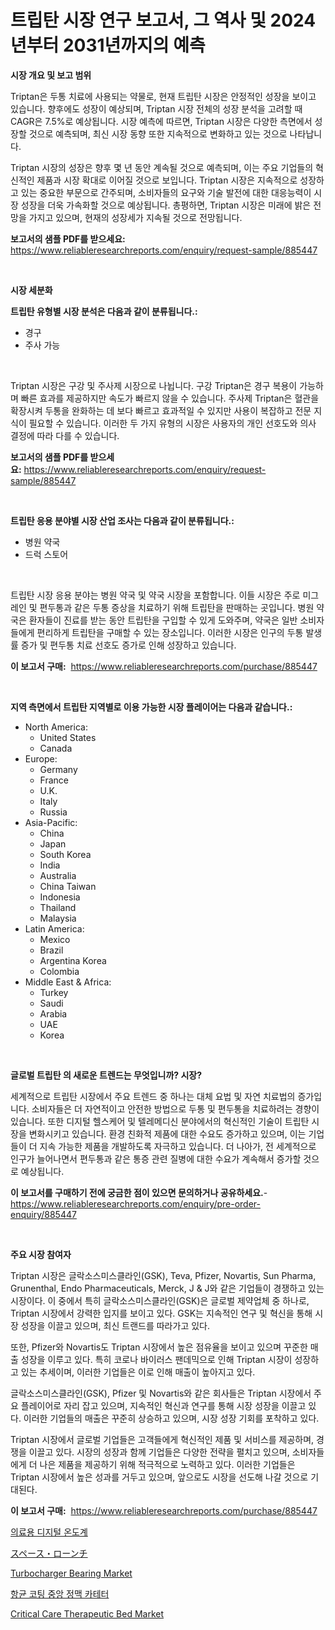 <p><h1>트립탄 시장 연구 보고서, 그 역사 및 2024년부터 2031년까지의 예측</h1></p><p><strong>시장 개요 및 보고 범위</strong></p>
<p><p>Triptan은 두통 치료에 사용되는 약물로, 현재 트립탄 시장은 안정적인 성장을 보이고 있습니다. 향후에도 성장이 예상되며, Triptan 시장 전체의 성장 분석을 고려할 때 CAGR은 7.5%로 예상됩니다. 시장 예측에 따르면, Triptan 시장은 다양한 측면에서 성장할 것으로 예측되며, 최신 시장 동향 또한 지속적으로 변화하고 있는 것으로 나타납니다. </p><p>Triptan 시장의 성장은 향후 몇 년 동안 계속될 것으로 예측되며, 이는 주요 기업들의 혁신적인 제품과 시장 확대로 이어질 것으로 보입니다. Triptan 시장은 지속적으로 성장하고 있는 중요한 부문으로 간주되며, 소비자들의 요구와 기술 발전에 대한 대응능력이 시장 성장을 더욱 가속화할 것으로 예상됩니다. 총평하면, Triptan 시장은 미래에 밝은 전망을 가지고 있으며, 현재의 성장세가 지속될 것으로 전망됩니다.</p></p>
<p><strong>보고서의 샘플 PDF를 받으세요:</strong> <a href="https://www.reliableresearchreports.com/enquiry/request-sample/885447">https://www.reliableresearchreports.com/enquiry/request-sample/885447</a></p>
<p>&nbsp;</p>
<p><strong>시장 세분화</strong></p>
<p><strong>트립탄 유형별 시장 분석은 다음과 같이 분류됩니다.:</strong></p>
<p><ul><li>경구</li><li>주사 가능</li></ul></p>
<p>&nbsp;</p>
<p><p>Triptan 시장은 구강 및 주사제 시장으로 나뉩니다. 구강 Triptan은 경구 복용이 가능하며 빠른 효과를 제공하지만 속도가 빠르지 않을 수 있습니다. 주사제 Triptan은 혈관을 확장시켜 두통을 완화하는 데 보다 빠르고 효과적일 수 있지만 사용이 복잡하고 전문 지식이 필요할 수 있습니다. 이러한 두 가지 유형의 시장은 사용자의 개인 선호도와 의사 결정에 따라 다를 수 있습니다.</p></p>
<p><strong>보고서의 샘플 PDF를 받으세요:</strong>&nbsp;<a href="https://www.reliableresearchreports.com/enquiry/request-sample/885447">https://www.reliableresearchreports.com/enquiry/request-sample/885447</a></p>
<p>&nbsp;</p>
<p><strong> 트립탄 응용 분야별 시장 산업 조사는 다음과 같이 분류됩니다.:</strong></p>
<p><ul><li>병원 약국</li><li>드럭 스토어</li></ul></p>
<p>&nbsp;</p>
<p><p>트립탄 시장 응용 분야는 병원 약국 및 약국 시장을 포함합니다. 이들 시장은 주로 미그레인 및 편두통과 같은 두통 증상을 치료하기 위해 트립탄을 판매하는 곳입니다. 병원 약국은 환자들이 진료를 받는 동안 트립탄을 구입할 수 있게 도와주며, 약국은 일반 소비자들에게 편리하게 트립탄을 구매할 수 있는 장소입니다. 이러한 시장은 인구의 두통 발생률 증가 및 편두통 치료 선호도 증가로 인해 성장하고 있습니다.</p></p>
<p><strong>이 보고서 구매:</strong>&nbsp; <a href="https://www.reliableresearchreports.com/purchase/885447">https://www.reliableresearchreports.com/purchase/885447</a></p>
<p>&nbsp;</p>
<p><strong>지역 측면에서 트립탄 지역별로 이용 가능한 시장 플레이어는 다음과 같습니다.:</strong></p>
<p><ul>
    <li>
        North America:
        <ul>
            <li>United States</li>
            <li>Canada</li>
        </ul>
    </li>
    <li>
        Europe:
        <ul>
            <li>Germany</li>
            <li>France</li>
            <li>U.K.</li>
            <li>Italy</li>
            <li>Russia</li>
        </ul>
    </li>
    <li>
        Asia-Pacific:
        <ul>
            <li>China</li>
            <li>Japan</li>
            <li>South Korea</li>
            <li>India</li>
            <li>Australia</li>
            <li>China Taiwan</li>
            <li>Indonesia</li>
            <li>Thailand</li>
            <li>Malaysia</li>
        </ul>
    </li>
    <li>
        Latin America:
        <ul>
            <li>Mexico</li>
            <li>Brazil</li>
            <li>Argentina Korea</li>
            <li>Colombia</li>
        </ul>
    </li>
    <li>
        Middle East & Africa:
        <ul>
            <li>Turkey</li>
            <li>Saudi</li>
            <li>Arabia</li>
            <li>UAE</li>
            <li>Korea</li>
        </ul>
    </li>
    </ul></p>
<p>&nbsp;</p>
<p><strong>글로벌 트립탄 의 새로운 트렌드는 무엇입니까? 시장?</strong></p>
<p><p>세계적으로 트립탄 시장에서 주요 트렌드 중 하나는 대체 요법 및 자연 치료법의 증가입니다. 소비자들은 더 자연적이고 안전한 방법으로 두통 및 편두통을 치료하려는 경향이 있습니다. 또한 디지털 헬스케어 및 텔레메디신 분야에서의 혁신적인 기술이 트립탄 시장을 변화시키고 있습니다. 환경 친화적 제품에 대한 수요도 증가하고 있으며, 이는 기업들이 더 지속 가능한 제품을 개발하도록 자극하고 있습니다. 더 나아가, 전 세계적으로 인구가 늘어나면서 편두통과 같은 통증 관련 질병에 대한 수요가 계속해서 증가할 것으로 예상됩니다.</p></p>
<p><strong>이 보고서를 구매하기 전에 궁금한 점이 있으면 문의하거나 공유하세요.</strong>- <a href="https://www.reliableresearchreports.com/enquiry/pre-order-enquiry/885447">https://www.reliableresearchreports.com/enquiry/pre-order-enquiry/885447</a></p>
<p>&nbsp;</p>
<p><strong>주요 시장 참여자</strong></p>
<p><p>Triptan 시장은 글락소스미스클라인(GSK), Teva, Pfizer, Novartis, Sun Pharma, Grunenthal, Endo Pharmaceuticals, Merck, J & J와 같은 기업들이 경쟁하고 있는 시장이다. 이 중에서 특히 글락소스미스클라인(GSK)은 글로벌 제약업체 중 하나로, Triptan 시장에서 강력한 입지를 보이고 있다. GSK는 지속적인 연구 및 혁신을 통해 시장 성장을 이끌고 있으며, 최신 트랜드를 따라가고 있다.</p><p>또한, Pfizer와 Novartis도 Triptan 시장에서 높은 점유율을 보이고 있으며 꾸준한 매출 성장을 이루고 있다. 특히 코로나 바이러스 팬데믹으로 인해 Triptan 시장이 성장하고 있는 추세이며, 이러한 기업들은 이로 인해 매출이 높아지고 있다.</p><p>글락소스미스클라인(GSK), Pfizer 및 Novartis와 같은 회사들은 Triptan 시장에서 주요 플레이어로 자리 잡고 있으며, 지속적인 혁신과 연구를 통해 시장 성장을 이끌고 있다. 이러한 기업들의 매출은 꾸준히 상승하고 있으며, 시장 성장 기회를 포착하고 있다.</p><p>Triptan 시장에서 글로벌 기업들은 고객들에게 혁신적인 제품 및 서비스를 제공하며, 경쟁을 이끌고 있다. 시장의 성장과 함께 기업들은 다양한 전략을 펼치고 있으며, 소비자들에게 더 나은 제품을 제공하기 위해 적극적으로 노력하고 있다. 이러한 기업들은 Triptan 시장에서 높은 성과를 거두고 있으며, 앞으로도 시장을 선도해 나갈 것으로 기대된다.</p></p>
<p><strong>이 보고서 구매:</strong>&nbsp;&nbsp;<a href="https://www.reliableresearchreports.com/purchase/885447">https://www.reliableresearchreports.com/purchase/885447</a></p>
<p><p><a href="https://github.com/vseigx30c9a1j/Market-Research-Report-List-1/blob/main/91459004840.md">의료용 디지털 온도계</a></p><p><a href="https://github.com/dzy793153605/Market-Research-Report-List-1/blob/main/48437015267.md">スペース・ローンチ</a></p><p><a href="https://view.publitas.com/reportprime-1/turbocharger-bearing-market-analysis-and-market-size-global-industry-overview-market-segmentation-and-forecast-2024-to-2031/">Turbocharger Bearing Market</a></p><p><a href="https://github.com/plelbej847484502/Market-Research-Report-List-1/blob/main/84923934839.md">항균 코팅 중앙 정맥 카테터</a></p><p><a href="https://issuu.com/reportprime-2/docs/critical-care-therapeutic-bed-market-size-2030.ppt">Critical Care Therapeutic Bed Market</a></p></p>
